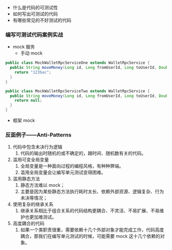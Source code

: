 - 什么是代码的可测试性
- 如何写出可测试的代码
- 有哪些常见的不好测试的代码

### 编写可测试代码案例实战
- mock 服务
  - 手动 mock
```java
public class MockWalletRpcServiceOne extends WalletRpcService {
  public String moveMoney(Long id, Long fromUserId, Long toUserId, Double amount) {
    return "123bac";
  } 
}

public class MockWalletRpcServiceTwo extends WalletRpcService {
  public String moveMoney(Long id, Long fromUserId, Long toUserId, Double amount) {
    return null;
  } 
}
```
  - 框架 mock


### 反面例子——Anti-Patterns
1. 代码中包含未决行为逻辑
   1. 代码的输出时随机的或不确定的，跟时间、随机数有关的代码。
2. 滥用可变全局变量
   1. 全局变量是一种面向过程的编程风格，有种种弊端。
   2. 滥用全局变量会让编写单元测试变得困难。
3. 滥用静态方法
   1. 静态方法难以 mock；
   2. 主要是因为某些静态方法执行耗时太长、依赖外部资源、逻辑复杂、行为未决等情况；
4. 使用复杂的继承关系
   1. 继承关系相比于组合关系的代码结构更耦合、不灵活、不易扩展、不易维护也更加难测试。
5. 高度耦合的代码
   1. 如果一个类职责很重，需要依赖十几个外部对象才能完成工作，代码高度耦合，那我们在编写单元测试的时候，可能需要 mock 这十几个依赖的对象。